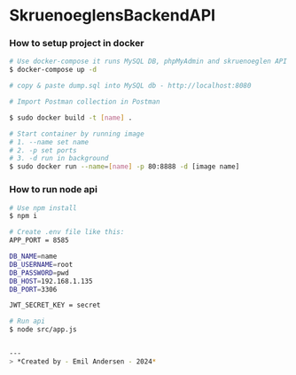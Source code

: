 # SkruenoeglensBackendAPI

### **How to setup project in docker**
```bash
# Use docker-compose it runs MySQL DB, phpMyAdmin and skruenoeglen API
$ docker-compose up -d

# copy & paste dump.sql into MySQL db - http://localhost:8080

# Import Postman collection in Postman

$ sudo docker build -t [name] .

# Start container by running image
# 1. --name set name
# 2. -p set ports
# 3. -d run in background
$ sudo docker run --name=[name] -p 80:8888 -d [image name]

```

### **How to run node api**
```bash
# Use npm install
$ npm i

# Create .env file like this:
APP_PORT = 8585

DB_NAME=name
DB_USERNAME=root
DB_PASSWORD=pwd
DB_HOST=192.168.1.135
DB_PORT=3306

JWT_SECRET_KEY = secret

# Run api
$ node src/app.js


---
> *Created by - Emil Andersen - 2024*

